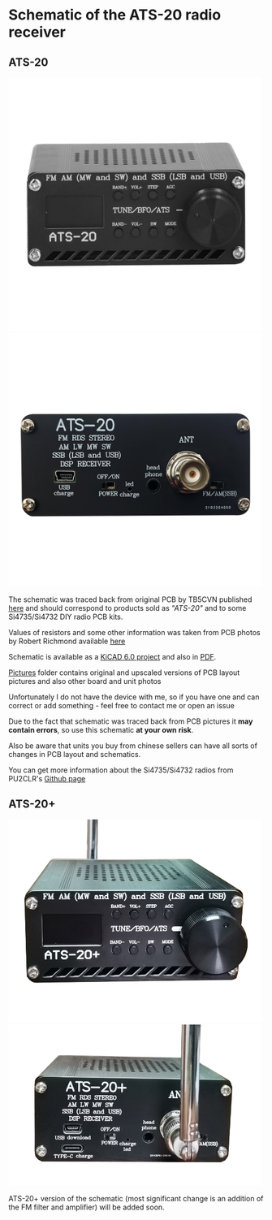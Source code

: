 # Schematic of the ATS-20 radio receiver

## ATS-20

<img src="/ATS-20/Pictures/ATS-20_front.jpeg" data-canonical-src="/ATS-20/Pictures/ATS-20_front.jpeg" style="object-fit:contain; width:500px;"/><img src="/ATS-20/Pictures/ATS-20_back.jpg" data-canonical-src="/ATS-20/Pictures/ATS-20_back.jpg" style="object-fit:contain; width:500px;"/>

The schematic was traced back from original PCB by TB5CVN published [here](https://www.pcbway.com/project/shareproject/SI4732_SSB_AM_FM_HAM_RADIO.html) and should correspond to products sold as *"ATS-20"* and to some Si4735/Si4732 DIY radio PCB kits.

Values of resistors and some other information was taken from PCB photos by Robert Richmond available [here](https://swling.com/blog/2021/05/si473x-receiver-firmware-update-and-internal-photos/)

Schematic is available as a [KiCAD 6.0 project](/ATS-20/ATS-20_TB5CVN_Trace) and also in [PDF](/ATS-20/ATS-20_Schematic.pdf).

[Pictures](/ATS-20/Pictures) folder contains original and upscaled versions of PCB layout pictures and also other board and unit photos

Unfortunately I do not have the device with me, so if you have one and can correct or add something - feel free to contact me or open an issue

Due to the fact that schematic was traced back from PCB pictures it **may contain errors**, so use this schematic **at your own risk**.

Also be aware that units you buy from chinese sellers can have all sorts of changes in PCB layout and schematics. 

You can get more information about the Si4735/Si4732 radios from PU2CLR's [Github page](https://github.com/pu2clr/SI4735)

## ATS-20+

<img src="/ATS-20%2B/Pictures/ATS-20+_front.jpg" data-canonical-src="/ATS-20%2B/Pictures/ATS-20+_front.jpg" style="object-fit:contain; width:500px;"/><img src="/ATS-20%2B/Pictures/ATS-20+_back.jpg" data-canonical-src="/ATS-20%2B/Pictures/ATS-20+_back.jpg" style="object-fit:contain; width:500px;"/>

ATS-20+ version of the schematic (most significant change is an addition of the FM filter and amplifier) will be added soon.
